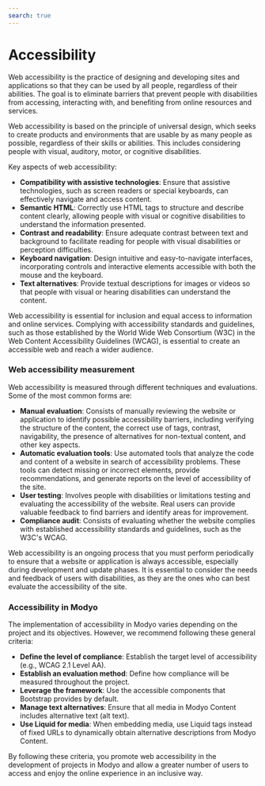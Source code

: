 ```yaml
---
search: true
---
```


# Accessibility

Web accessibility is the practice of designing and developing sites and applications so that they can be used by all people, regardless of their abilities. The goal is to eliminate barriers that prevent people with disabilities from accessing, interacting with, and benefiting from online resources and services.

Web accessibility is based on the principle of universal design, which seeks to create products and environments that are usable by as many people as possible, regardless of their skills or abilities. This includes considering people with visual, auditory, motor, or cognitive disabilities.

Key aspects of web accessibility:

- **Compatibility with assistive technologies**: Ensure that assistive technologies, such as screen readers or special keyboards, can effectively navigate and access content.
- **Semantic HTML**: Correctly use HTML tags to structure and describe content clearly, allowing people with visual or cognitive disabilities to understand the information presented.
- **Contrast and readability**: Ensure adequate contrast between text and background to facilitate reading for people with visual disabilities or perception difficulties.
- **Keyboard navigation**: Design intuitive and easy-to-navigate interfaces, incorporating controls and interactive elements accessible with both the mouse and the keyboard.
- **Text alternatives**: Provide textual descriptions for images or videos so that people with visual or hearing disabilities can understand the content.

Web accessibility is essential for inclusion and equal access to information and online services. Complying with accessibility standards and guidelines, such as those established by the World Wide Web Consortium (W3C) in the Web Content Accessibility Guidelines (WCAG), is essential to create an accessible web and reach a wider audience.

### Web accessibility measurement

Web accessibility is measured through different techniques and evaluations. Some of the most common forms are:

- **Manual evaluation**: Consists of manually reviewing the website or application to identify possible accessibility barriers, including verifying the structure of the content, the correct use of tags, contrast, navigability, the presence of alternatives for non-textual content, and other key aspects.
- **Automatic evaluation tools**: Use automated tools that analyze the code and content of a website in search of accessibility problems. These tools can detect missing or incorrect elements, provide recommendations, and generate reports on the level of accessibility of the site.
- **User testing**: Involves people with disabilities or limitations testing and evaluating the accessibility of the website. Real users can provide valuable feedback to find barriers and identify areas for improvement.
- **Compliance audit**: Consists of evaluating whether the website complies with established accessibility standards and guidelines, such as the W3C's WCAG.

Web accessibility is an ongoing process that you must perform periodically to ensure that a website or application is always accessible, especially during development and update phases. It is essential to consider the needs and feedback of users with disabilities, as they are the ones who can best evaluate the accessibility of the site.


### Accessibility in Modyo

The implementation of accessibility in Modyo varies depending on the project and its objectives. However, we recommend following these general criteria:

- **Define the level of compliance**: Establish the target level of accessibility (e.g., WCAG 2.1 Level AA).
- **Establish an evaluation method**: Define how compliance will be measured throughout the project.
- **Leverage the framework**: Use the accessible components that Bootstrap provides by default.
- **Manage text alternatives**: Ensure that all media in Modyo Content includes alternative text (alt text).
- **Use Liquid for media**: When embedding media, use Liquid tags instead of fixed URLs to dynamically obtain alternative descriptions from Modyo Content.

By following these criteria, you promote web accessibility in the development of projects in Modyo and allow a greater number of users to access and enjoy the online experience in an inclusive way.
